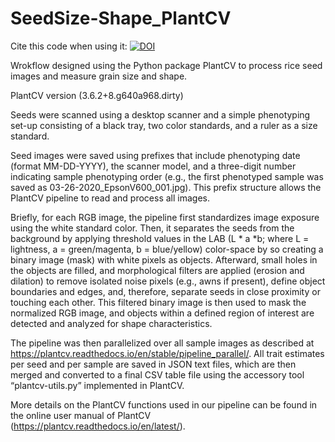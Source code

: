 # SeedSize-Shape_PlantCV
Cite this code when using it: [![DOI](https://zenodo.org/badge/308136615.svg)](https://zenodo.org/badge/latestdoi/308136615)


Wrokflow designed using the Python package PlantCV to process rice seed images and measure grain size and shape.

PlantCV version (3.6.2+8.g640a968.dirty)  

Seeds were scanned using a desktop scanner and a simple phenotyping set-up consisting of a black tray, two color standards, and a ruler as a size standard.  

Seed images were saved using prefixes that include phenotyping date (format MM-DD-YYYY), the scanner model, and a three-digit number indicating sample phenotyping order (e.g., the first phenotyped sample was saved as 03-26-2020_EpsonV600_001.jpg). This prefix structure allows the PlantCV pipeline to read and process all images.  

Briefly, for each RGB image, the pipeline first standardizes image exposure using the white standard color. Then, it separates the seeds from the background by applying threshold values in the LAB (L * a *b; where L = lightness, a = green/magenta, b = blue/yellow) color-space by so creating a binary image (mask) with white pixels as objects. Afterward, small holes in the objects are filled, and morphological filters are applied (erosion and dilation) to remove isolated noise pixels (e.g., awns if present), define object boundaries and edges, and, therefore, separate seeds in close proximity or touching each other. This filtered binary image is then used to mask the normalized RGB image, and objects within a defined region of interest are detected and analyzed for shape characteristics.  

The pipeline was then parallelized over all sample images as described at https://plantcv.readthedocs.io/en/stable/pipeline_parallel/. All trait estimates per seed and per sample are saved in JSON text files, which are then merged and converted to a final CSV table file using the accessory tool “plantcv-utils.py” implemented in PlantCV.  

More details on the PlantCV functions used in our pipeline can be found in the online user manual of PlantCV (https://plantcv.readthedocs.io/en/latest/).



